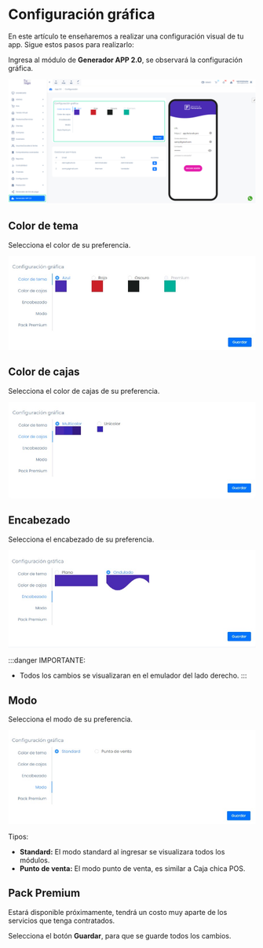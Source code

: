 # Configuración gráfica

En este artículo te enseñaremos a realizar una configuración visual de tu app. Sigue estos pasos para realizarlo:

Ingresa al módulo de **Generador APP 2.0**, se observará la configuración gráfica.

![Alt text](img/Configuracin20.jpg)

## Color de tema

Selecciona el color de su preferencia.

![Alt text](img/colortema1.jpg)

## Color de cajas

Selecciona el color de cajas de su preferencia.

![Alt text](img/colortema2.jpg)

## Encabezado

Selecciona el encabezado de su preferencia.

![Alt text](img/encabezado3.jpg)

:::danger IMPORTANTE:

- Todos los cambios se visualizaran en el emulador del lado derecho.
:::

## Modo

Selecciona el modo de su preferencia.

![Alt text](img/modo.jpg)

Tipos:

- **Standard:** El modo standard al ingresar se visualizara todos los módulos.
- **Punto de venta:** El modo punto de venta, es similar a Caja chica POS.

## Pack Premium

Estará disponible próximamente,  tendrá un costo muy aparte de los servicios que tenga contratados.

Selecciona el botón **Guardar**, para que se guarde todos los cambios.
